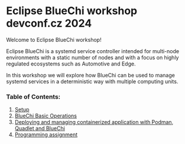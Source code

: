 # Eclipse BlueChi workshop devconf.cz 2024

Welcome to Eclipse BlueChi workshop!

Eclipse BlueChi is a systemd service controller intended for multi-node environments with a static number of nodes and with a focus on highly regulated ecosystems such as Automotive and Edge.

In this workshop we will explore how BlueChi can be used to manage systemd services in a deterministic way with multiple computing units.

### Table of Contents:
1. [Setup](1.SETUP.md)
2. [BlueChi Basic Operations](2.BASIC_OPERATIONS.md)
3. [Deploying and managing containerized application with Podman, Quadlet and BlueChi](3.DEPLOY_APPLICATION.md)
4. [Programming assignment](4.PROGRAMMING_ASSIGNMENT.md)
